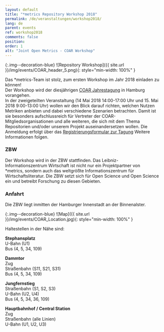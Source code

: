 ```yaml
---
layout: default
title: "*metrics Repository Workshop 2018"
permalink: /de/veranstaltungen/workshop2018/
lang: de
parent: events
ref: workshop2018
comments: false
position:
order: 1
alt: "Joint Open Metrics - COAR Workshop"
---
```

<!-- Start editing content here-->


<!-- Header test--> 
{:.img--decoration-blue}
![Repository Workshop]({{ site.url }}/img/events/COAR_header_5.png){: style="min-width: 100%" }


Das \*metrics-Team ist stolz, zum ersten Workshop im Jahr 2018 einladen zu können!  
Der Workshop wird der diesjährigen [COAR Jahrestagung](https://www.coar-repositories.org/community/coar-annual-meeting-2018/) in Hamburg vorangehen.  
In der zweigeteilten Veranstaltung (14 Mai 2018 14:00-17:00 Uhr und 15. Mai 2018 9:00-13:00 Uhr)
wollen wir den Blick darauf richten, welchen Nutzen Metriken anbieten und dabei verschiedene Szenarien betrachten.
Damit ist sie besonders aufschlussreich für Vertreter der COAR-Mitgliedsorganisationen und alle weiteren, die sich mit dem Thema
Repositorien und/oder unserem Projekt auseinandersetzen wollen. Die Anmeldung erfolgt über das [Registrierungsformular zur Tagung](https://www.coar-repositories.org/community/coar-annual-meeting-2018/registration/) 
Weitere Informationen folgen.  
  
### ZBW  
Der Workshop wird in der ZBW stattfinden. Das Leibniz-Informationszentrum Wirtschaft ist nicht nur ein Projektpartner
von \*metrics, sondern auch das weltgrößte Informationszentrum für Wirtschaftsliteratur. Die ZBW setzt sich für Open Science
und Open Science ein und betreibt Forschung zu diesen Gebieten.  
  
### Anfahrt  
Die ZBW liegt inmitten der Hamburger Innenstadt an der Binnenalster.  

<!-- insert Map here-->
{:.img--decoration-blue}
![Map]({{ site.url }}/img/events/COAR_Location.jpg){: style="min-width: 100%" }
  
Haltestellen in der Nähe sind:  
  
**Stephansplatz**  
U-Bahn (U1)  
Bus (4, 5, 34, 109)  
  
**Dammtor**  
Zug  
Straßenbahn (S11, S21, S31)  
Bus (4, 5, 34, 109)  
  
**Jungfernstieg**  
Straßenbahn (S1, S2, S3)  
U-Bahn (U2, U4)  
Bus (4, 5, 34, 36, 109)  
  
**Hauptbahnhof / Central Station**  
Zug  
Straßenbahn (alle Linien)  
U-Bahn (U1, U2, U3)  
